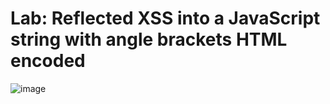 # Lab: Reflected XSS into a JavaScript string with angle brackets HTML encoded #

![image](https://github.com/anandurdas11/Web_Securityy/assets/83402050/af3c109c-9da6-496e-b311-908d760258d5)
